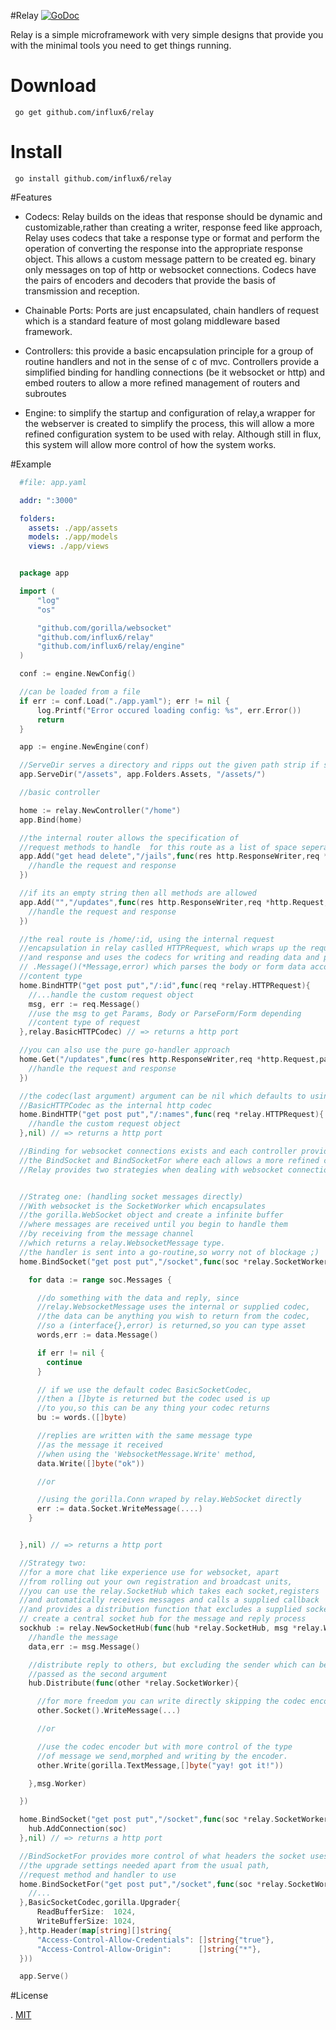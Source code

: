 #Relay
[![GoDoc](http://img.shields.io/badge/go-documentation-blue.svg?style=flat-square)](http://godoc.org/github.com/influx6/relay)

Relay is a simple microframework with very simple designs that provide you with the minimal tools you need to get things running.

# Download

     go get github.com/influx6/relay

# Install

     go install github.com/influx6/relay


#Features

  - Codecs: Relay builds on the ideas that response should be dynamic and customizable,rather than creating a writer, response feed like approach, Relay uses codecs that take a response type or format and perform the operation of converting the response into the appropriate response object. This allows a custom message pattern to be created eg. binary only messages on top of http or websocket connections. Codecs have the pairs of encoders and decoders that provide the basis of transmission and reception.

  - Chainable Ports: Ports are just encapsulated, chain handlers of request which is a standard feature of most golang middleware based framework.

  - Controllers: this provide a basic encapsulation principle for a group of routine handlers and not in the sense of c of mvc. Controllers provide a simplified binding for handling connections (be it websocket or http) and embed routers to allow a more refined management of routers and subroutes

  - Engine: to simplify the startup and configuration of relay,a wrapper for the webserver is created to simplify the process, this will allow a more refined configuration system to be used with relay. Although still in flux, this system will allow more control of how the system works.

#Example

  ```yaml  
    #file: app.yaml

    addr: ":3000"

    folders:
      assets: ./app/assets
      models: ./app/models
      views: ./app/views

  ```

  ```go

    package app

    import (
    	"log"
    	"os"

    	"github.com/gorilla/websocket"
    	"github.com/influx6/relay"
    	"github.com/influx6/relay/engine"
    )

    conf := engine.NewConfig()

    //can be loaded from a file
  	if err := conf.Load("./app.yaml"); err != nil {
  		log.Printf("Error occured loading config: %s", err.Error())
  		return
  	}

  	app := engine.NewEngine(conf)

    //ServeDir serves a directory and ripps out the given path strip if supplied
  	app.ServeDir("/assets", app.Folders.Assets, "/assets/")

    //basic controller

    home := relay.NewController("/home")
    app.Bind(home)

    //the internal router allows the specification of
    //request methods to handle  for this route as a list of space seperated values
    app.Add("get head delete","/jails",func(res http.ResponseWriter,req *http.Request,params relay.Collector){
      //handle the request and response
    })

    //if its an empty string then all methods are allowed
    app.Add("","/updates",func(res http.ResponseWriter,req *http.Request,params relay.Collector){
      //handle the request and response
    })

    //the real route is /home/:id, using the internal request
    //encapsulation in relay caslled HTTPRequest, which wraps up the request
    //and response and uses the codecs for writing and reading data and provides a
    // .Message()(*Message,error) which parses the body or form data according to the
    //content type
    home.BindHTTP("get post put","/:id",func(req *relay.HTTPRequest){
      //...handle the custom request object
      msg, err := req.Message()
      //use the msg to get Params, Body or ParseForm/Form depending
      //content type of request
    },relay.BasicHTTPCodec) // => returns a http port

    //you can also use the pure go-handler approach
    home.Get("/updates",func(res http.ResponseWriter,req *http.Request,params relay.Collector){
      //handle the request and response
    })

    //the codec(last argument) argument can be nil which defaults to using the
    //BasicHTTPCodec as the internal http codec
    home.BindHTTP("get post put","/:names",func(req *relay.HTTPRequest){
      //handle the custom request object
    },nil) // => returns a http port

    //Binding for websocket connections exists and each controller provides
    //the BindSocket and BindSocketFor where each allows a more refined control on arguments.
    //Relay provides two strategies when dealing with websocket connections:


    //Strateg one: (handling socket messages directly)
    //With websocket is the SocketWorker which encapsulates
    //the gorilla.WebSocket object and create a infinite buffer
    //where messages are received until you begin to handle them
    //by receiving from the message channel
    //which returns a relay.WebsocketMessage type.
    //the handler is sent into a go-routine,so worry not of blockage ;)
    home.BindSocket("get post put","/socket",func(soc *relay.SocketWorker){

      for data := range soc.Messages {

        //do something with the data and reply, since
        //relay.WebsocketMessage uses the internal or supplied codec,
        //the data can be anything you wish to return from the codec,
        //so a (interface{},error) is returned,so you can type asset
        words,err := data.Message()

        if err != nil {
          continue
        }

        // if we use the default codec BasicSocketCodec,
        //then a []byte is returned but the codec used is up
        //to you,so this can be any thing your codec returns
        bu := words.([]byte)

        //replies are written with the same message type
        //as the message it received
        //when using the 'WebsocketMessage.Write' method,
        data.Write([]byte("ok"))

        //or

        //using the gorilla.Conn wraped by relay.WebSocket directly
        err := data.Socket.WriteMessage(....)
      }


    },nil) // => returns a http port

    //Strategy two:
    //for a more chat like experience use for websocket, apart
    //from rolling out your own registration and broadcast units,
    //you can use the relay.SocketHub which takes each socket,registers
    //and automatically receives messages and calls a supplied callback
    //and provides a distribution function that excludes a supplied socket
    // create a central socket hub for the message and reply process
    sockhub := relay.NewSocketHub(func(hub *relay.SocketHub, msg *relay.WebsocketMessage){
      //handle the message
      data,err := msg.Message()

      //distribute reply to others, but excluding the sender which can be
      //passed as the second argument
      hub.Distribute(func(other *relay.SocketWorker){

        //for more freedom you can write directly skipping the codec encoder
        other.Socket().WriteMessage(...)

        //or

        //use the codec encoder but with more control of the type
        //of message we send,morphed and writing by the encoder.
        other.Write(gorilla.TextMessage,[]byte("yay! got it!"))

      },msg.Worker)

    })

    home.BindSocket("get post put","/socket",func(soc *relay.SocketWorker){
      hub.AddConnection(soc)
    },nil) // => returns a http port

    //BindSocketFor provides more control of what headers the socket uses,
    //the upgrade settings needed apart from the usual path,
    //request method and handler to use
    home.BindSocketFor("get post put","/socket",func(soc *relay.SocketWorker){
      //...
    },BasicSocketCodec,gorilla.Upgrader{
    	ReadBufferSize:  1024,
    	WriteBufferSize: 1024,
    },http.Header(map[string][]string{
    	"Access-Control-Allow-Credentials": []string{"true"},
    	"Access-Control-Allow-Origin":      []string{"*"},
    }))

  	app.Serve()
  ```

#License

  . [MIT]()
